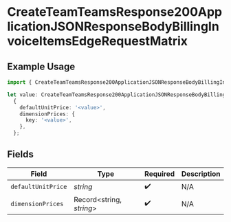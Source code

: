 # CreateTeamTeamsResponse200ApplicationJSONResponseBodyBillingInvoiceItemsEdgeRequestMatrix

## Example Usage

```typescript
import { CreateTeamTeamsResponse200ApplicationJSONResponseBodyBillingInvoiceItemsEdgeRequestMatrix } from '@vercel/client/models/operations';

let value: CreateTeamTeamsResponse200ApplicationJSONResponseBodyBillingInvoiceItemsEdgeRequestMatrix =
  {
    defaultUnitPrice: '<value>',
    dimensionPrices: {
      key: '<value>',
    },
  };
```

## Fields

| Field              | Type                     | Required           | Description |
| ------------------ | ------------------------ | ------------------ | ----------- |
| `defaultUnitPrice` | _string_                 | :heavy_check_mark: | N/A         |
| `dimensionPrices`  | Record<string, _string_> | :heavy_check_mark: | N/A         |
